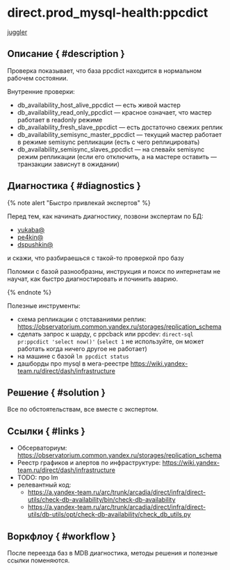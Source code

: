 # direct.prod_mysql-health:ppcdict

[juggler](https://juggler.yandex-team.ru/check_details/?service=ppcdict&host=direct.prod_mysql-health&last=1DAY)


## Описание { #description }

Проверка показывает, что база ppcdict находится в нормальном рабочем состоянии.

Внутренние проверки:

- db_availability_host_alive_ppcdict &mdash; есть живой мастер
- db_availability_read_only_ppcdict &mdash; красное означает, что мастер работает в readonly режиме
- db_availability_fresh_slave_ppcdict &mdash; есть достаточно свежих реплик
- db_availability_semisync_master_ppcdict — текущий мастер работает в режиме semisync репликации (есть с чего реплицировать)
- db_availability_semisync_slaves_ppcdict — на слевайх semisync режим репликации (если его отключить, а на мастере оставить — транзакции зависнут в ожидании)

## Диагностика { #diagnostics }

{% note alert "Быстро привлекай экспертов" %}

Перед тем, как начинать диагностику, позвони экспертам по БД:
- [yukaba@](https://staff.yandex-team.ru/yukaba/)
- [pe4kin@](https://staff.yandex-team.ru/pe4kin/)
- [dspushkin@](https://staff.yandex-team.ru/dspushkin/)

и скажи, что разбираешься с такой-то проверкой про базу

Поломки с базой разнообразны, инструкция и поиск по интернетам не научат, как быстро диагностировать и починить аварию.

{% endnote %}

Полезные инструменты:  
- схема репликации с отставаниями реплик: <https://observatorium.common.yandex.ru/storages/replication_schema>
- сделать запрос к шарду, с ppcback или ppcdev: `direct-sql pr:ppcdict 'select now()'` (`select 1` не используйте, он может работать когда ничего другое не работает)
- на машине с базой `lm ppcdict status`
- дашборды про mysql в мега-реестре <https://wiki.yandex-team.ru/direct/dash/infrastructure>

## Решение { #solution }

Все по обстоятельствам, все вместе с экспертом.


## Ссылки { #links }

- Обсерваториум: <https://observatorium.common.yandex.ru/storages/replication_schema>
- Реестр графиков и алертов по инфраструктуре: <https://wiki.yandex-team.ru/direct/dash/infrastructure>
- TODO: про lm
- релевантный код:
   - <https://a.yandex-team.ru/arc/trunk/arcadia/direct/infra/direct-utils/check-db-availability/bin/check-db-availability>
   - <https://a.yandex-team.ru/arc/trunk/arcadia/direct/infra/direct-utils/db-utils/opt/check-db-availability/check_db_utils.py>


## Воркфлоу { #workflow }

После переезда баз в MDB диагностика, методы решения и полезные ссылки поменяются.


